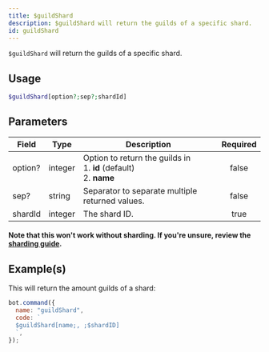 ```yaml
---
title: $guildShard
description: $guildShard will return the guilds of a specific shard.
id: guildShard
---
```


`$guildShard` will return the guilds of a specific shard.

## Usage

```php
$guildShard[option?;sep?;shardId]
```

## Parameters

| Field   | Type    | Description                                                                  | Required |
| ------- | ------- | ---------------------------------------------------------------------------- | :------: |
| option? | integer | Option to return the guilds in <br /> 1. **id** (default) <br /> 2. **name** |  false   |
| sep?    | string  | Separator to separate multiple returned values.                              |  false   |
| shardId | integer | The shard ID.                                                                |   true   |

#### Note that this won't work without sharding. If you're unsure, review the [sharding guide](../../guides/client/6sharding.md).

## Example(s)

This will return the amount guilds of a shard:

```javascript
bot.command({
  name: "guildShard",
  code: `
  $guildShard[name;, ;$shardID]
  `,
});
```
